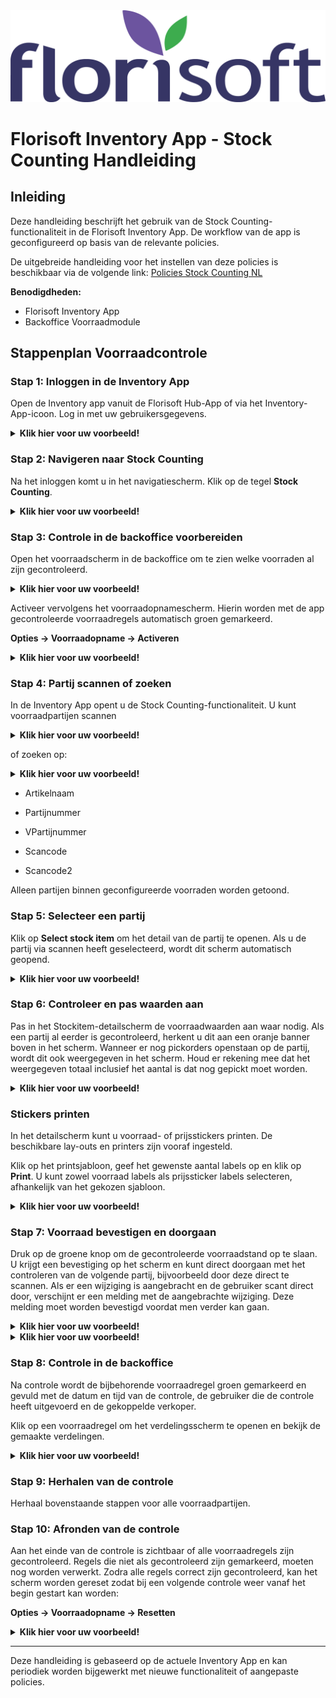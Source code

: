 <img src="../../../fslogo.png">

# Florisoft Inventory App - Stock Counting Handleiding

## Inleiding

Deze handleiding beschrijft het gebruik van de Stock Counting-functionaliteit in de Florisoft Inventory App. De workflow van de app is geconfigureerd op basis van de relevante policies.

De uitgebreide handleiding voor het instellen van deze policies is beschikbaar via de volgende link: [Policies Stock Counting NL](https://github.com/florisoft/User.Manuals/blob/main/CLOUD%20APPLICATIONS/Inventory%20App/Stock%20Counting/Policies%20Stock%20Counting%20NL.md)

**Benodigdheden:**

- Florisoft Inventory App
- Backoffice Voorraadmodule

## Stappenplan Voorraadcontrole

### Stap 1: Inloggen in de Inventory App

Open de Inventory app vanuit de Florisoft Hub-App of via het Inventory-App-icoon. Log in met uw gebruikersgegevens. 

<details><summary><b>Klik hier voor uw voorbeeld!</b></summary><img src="Media/Doorloop/1.png"></details>

### Stap 2: Navigeren naar Stock Counting

Na het inloggen komt u in het navigatiescherm. Klik op de tegel **Stock Counting**.

<details><summary><b>Klik hier voor uw voorbeeld!</b></summary><img src="Media/Doorloop/2.png"></details>

### Stap 3: Controle in de backoffice voorbereiden

Open het voorraadscherm in de backoffice om te zien welke voorraden al zijn gecontroleerd.

<details><summary><b>Klik hier voor uw voorbeeld!</b></summary><img src="Media/Doorloop/3.png"></details>

Activeer vervolgens het voorraadopnamescherm. Hierin worden met de app gecontroleerde voorraadregels automatisch groen gemarkeerd.

**Opties → Voorraadopname → Activeren**

<details><summary><b>Klik hier voor uw voorbeeld!</b></summary><img src="Media/Doorloop/4A.png"></details>

### Stap 4: Partij scannen of zoeken

In de Inventory App opent u de Stock Counting-functionaliteit. U kunt voorraadpartijen scannen

<details><summary><b>Klik hier voor uw voorbeeld!</b></summary><img src="Media/Doorloop/4B.png"></details>

of zoeken op:

<details><summary><b>Klik hier voor uw voorbeeld!</b></summary><img src="Media/Doorloop/5.png"></details>

- Artikelnaam
    
- Partijnummer
    
- VPartijnummer
    
- Scancode
    
- Scancode2
    

Alleen partijen binnen geconfigureerde voorraden worden getoond.

### Stap 5: Selecteer een partij

Klik op **Select stock item** om het detail van de partij te openen. Als u de partij via scannen heeft geselecteerd, wordt dit scherm automatisch geopend.

<details><summary><b>Klik hier voor uw voorbeeld!</b></summary><img src="Media/Doorloop/6.png"></details>

### Stap 6: Controleer en pas waarden aan

Pas in het Stockitem-detailscherm de voorraadwaarden aan waar nodig. Als een partij al eerder is gecontroleerd, herkent u dit aan een oranje banner boven in het scherm. Wanneer er nog pickorders openstaan op de partij, wordt dit ook weergegeven in het scherm. Houd er rekening mee dat het weergegeven totaal inclusief het aantal is dat nog gepickt moet worden.

<details><summary><b>Klik hier voor uw voorbeeld!</b></summary><img src="Media/Doorloop/7.png"></details>

### Stickers printen

In het detailscherm kunt u voorraad- of prijsstickers printen. De beschikbare lay-outs en printers zijn vooraf ingesteld.

Klik op het printsjabloon, geef het gewenste aantal labels op en klik op **Print**. U kunt zowel voorraad labels als prijssticker labels selecteren, afhankelijk van het gekozen sjabloon.

<details><summary><b>Klik hier voor uw voorbeeld!</b></summary><img src="Media/Doorloop/8.png"></details>

### Stap 7: Voorraad bevestigen en doorgaan

Druk op de groene knop om de gecontroleerde voorraadstand op te slaan. U krijgt een bevestiging op het scherm en kunt direct doorgaan met het controleren van de volgende partij, bijvoorbeeld door deze direct te scannen. Als er een wijziging is aangebracht en de gebruiker scant direct door, verschijnt er een melding met de aangebrachte wijziging. Deze melding moet worden bevestigd voordat men verder kan gaan.

<details><summary><b>Klik hier voor uw voorbeeld!</b></summary><img src="Media/Doorloop/9.png"></details>
<details><summary><b>Klik hier voor uw voorbeeld!</b></summary><img src="Media/Doorloop/11.png"></details>

### Stap 8: Controle in de backoffice

Na controle wordt de bijbehorende voorraadregel groen gemarkeerd en gevuld met de datum en tijd van de controle, de gebruiker die de controle heeft uitgevoerd en de gekoppelde verkoper.

Klik op een voorraadregel om het verdelingsscherm te openen en bekijk de gemaakte verdelingen.

<details><summary><b>Klik hier voor uw voorbeeld!</b></summary><img src="Media/Doorloop/12.png"></details>

### Stap 9: Herhalen van de controle

Herhaal bovenstaande stappen voor alle voorraadpartijen. 

### Stap 10: Afronden van de controle

Aan het einde van de controle is zichtbaar of alle voorraadregels zijn gecontroleerd. Regels die niet als gecontroleerd zijn gemarkeerd, moeten nog worden verwerkt. Zodra alle regels correct zijn gecontroleerd, kan het scherm worden gereset zodat bij een volgende controle weer vanaf het begin gestart kan worden:

**Opties → Voorraadopname → Resetten**

<details><summary><b>Klik hier voor uw voorbeeld!</b></summary><img src="Media/Doorloop/13.png"></details>

---

Deze handleiding is gebaseerd op de actuele Inventory App en kan periodiek worden bijgewerkt met nieuwe functionaliteit of aangepaste policies.